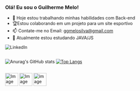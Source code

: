 ### Olá! Eu sou o Guilherme Melo!
- 🔭 Hoje estou trabalhando minhas habilidades com Back-end
- 🏆Estou colaborando em um projeto para um site esportivo
- 📫 Contate-me no Email: ggmelosilva@gmail.com
- 📘 Atualmente estou estudando JAVA/JS




![LinkedIn](https://img.shields.io/badge/LinkedIn-0077B5?style=for-the-badge&logo=linkedin&logoColor=white)
  ##   
![Anurag's GitHub stats](https://github-readme-stats.vercel.app/api?username=GuilhermeMeloSS&show_icons=true&theme=radical)
[![Top Langs](https://github-readme-stats.vercel.app/api/top-langs/?username=GuilhermeMeloSS&hide_progress=true)](https://github.com/GuilhermeMeloSS/github-readme-stats)

##
<img src="https://cdn.jsdelivr.net/gh/devicons/devicon/icons/css3/css3-original.svg"  alt="Image" height="42" width= "42" /> <img src="https://cdn.jsdelivr.net/gh/devicons/devicon/icons/html5/html5-original.svg" alt="Image" height ="42" width = "42" />
<img src="https://cdn.jsdelivr.net/gh/devicons/devicon/icons/java/java-original.svg"  alt="image" height ="42" width= "42" />

          

     
          
          
            
            
            
            
          

           
            
           
            
          
           
 
          
         
          
                     
